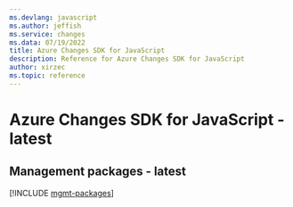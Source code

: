 ```yaml
---
ms.devlang: javascript
ms.author: jeffish
ms.service: changes
ms.data: 07/19/2022
title: Azure Changes SDK for JavaScript
description: Reference for Azure Changes SDK for JavaScript
author: xirzec
ms.topic: reference
---
```

# Azure Changes SDK for JavaScript - latest

## Management packages - latest
[!INCLUDE [mgmt-packages](changes-mgmt-index.md)]
